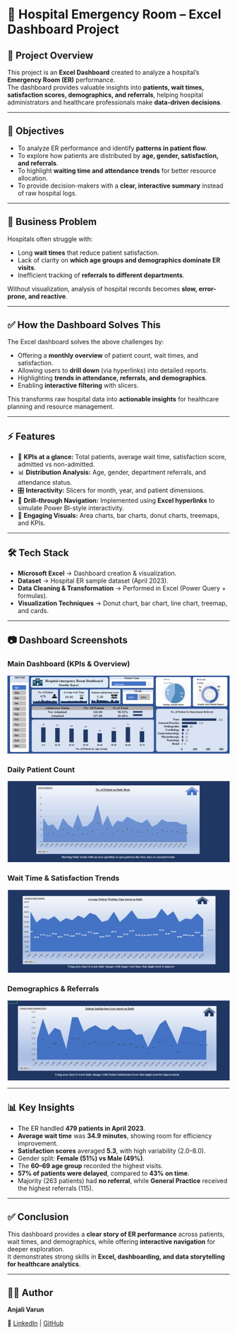 # 🏥 Hospital Emergency Room – Excel Dashboard Project  

## 📌 Project Overview  
This project is an **Excel Dashboard** created to analyze a hospital’s **Emergency Room (ER)** performance.  
The dashboard provides valuable insights into **patients, wait times, satisfaction scores, demographics, and referrals**, helping hospital administrators and healthcare professionals make **data-driven decisions**.  

---

## 🎯 Objectives  
- To analyze ER performance and identify **patterns in patient flow**.  
- To explore how patients are distributed by **age, gender, satisfaction, and referrals**.  
- To highlight **waiting time and attendance trends** for better resource allocation.  
- To provide decision-makers with a **clear, interactive summary** instead of raw hospital logs.  

---

## 🚩 Business Problem  
Hospitals often struggle with:  
- Long **wait times** that reduce patient satisfaction.  
- Lack of clarity on **which age groups and demographics dominate ER visits**.  
- Inefficient tracking of **referrals to different departments**.  

Without visualization, analysis of hospital records becomes **slow, error-prone, and reactive**.  

---

## ✅ How the Dashboard Solves This  
The Excel dashboard solves the above challenges by:  
- Offering a **monthly overview** of patient count, wait times, and satisfaction.  
- Allowing users to **drill down** (via hyperlinks) into detailed reports.  
- Highlighting **trends in attendance, referrals, and demographics**.  
- Enabling **interactive filtering** with slicers.  

This transforms raw hospital data into **actionable insights** for healthcare planning and resource management.  

---

## ⚡ Features  
- 📌 **KPIs at a glance:** Total patients, average wait time, satisfaction score, admitted vs non-admitted.  
- 📊 **Distribution Analysis:** Age, gender, department referrals, and attendance status.  
- 🎛 **Interactivity:** Slicers for month, year, and patient dimensions.  
- 🏥 **Drill-through Navigation:** Implemented using **Excel hyperlinks** to simulate Power BI-style interactivity.  
- 🎨 **Engaging Visuals:** Area charts, bar charts, donut charts, treemaps, and KPIs.  

---

## 🛠 Tech Stack  
- **Microsoft Excel** → Dashboard creation & visualization.  
- **Dataset** → Hospital ER sample dataset (April 2023).  
- **Data Cleaning & Transformation** → Performed in Excel (Power Query + formulas).  
- **Visualization Techniques** → Donut chart, bar chart, line chart, treemap, and cards.  

---

## 📷 Dashboard Screenshots  

### Main Dashboard (KPIs & Overview)  
![Dashboard Overview](https://github.com/anjalivarun13/Hospital-Emergency-Room-Analysis/blob/main/2.Hospital_Dashboard.png)  

### Daily Patient Count  
![Daily Patients](https://github.com/anjalivarun13/Hospital-Emergency-Room-Analysis/blob/main/3.No.%20of%20Patient%20on%20Daily%20Basis%20-%20page_1.png)  

### Wait Time & Satisfaction Trends  
![Wait Time Trends](https://github.com/anjalivarun13/Hospital-Emergency-Room-Analysis/blob/main/4.Average%20Patient%20Waiting%20Time%20based%20on%20Daily%20-%20page_2.png)  

### Demographics & Referrals  
![Demographics](https://github.com/anjalivarun13/Hospital-Emergency-Room-Analysis/blob/main/5.Patient%20Satisfaction%20Score%20based%20on%20Daily%20-page_3.png)  

---

## 📊 Key Insights  
- The ER handled **479 patients in April 2023**.  
- **Average wait time** was **34.9 minutes**, showing room for efficiency improvement.  
- **Satisfaction scores** averaged **5.3**, with high variability (2.0–8.0).  
- Gender split: **Female (51%) vs Male (49%)**.  
- The **60–69 age group** recorded the highest visits.  
- **57% of patients were delayed**, compared to **43% on time**.  
- Majority (263 patients) had **no referral**, while **General Practice** received the highest referrals (115).  

---

## ✅ Conclusion  
This dashboard provides a **clear story of ER performance** across patients, wait times, and demographics, while offering **interactive navigation** for deeper exploration.  
It demonstrates strong skills in **Excel, dashboarding, and data storytelling for healthcare analytics**.  

---

## 👩‍💻 Author  
**Anjali Varun**  

🔗 [LinkedIn](https://www.linkedin.com/in/anjali-varun/) | [GitHub](https://github.com/anjalivarun13)  
